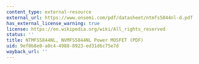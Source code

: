 ```yaml
---
content_type: external-resource
external_url: https://www.onsemi.com/pdf/datasheet/ntmfs5844nl-d.pdf
has_external_license_warning: true
license: https://en.wikipedia.org/wiki/All_rights_reserved
status: ''
title: NTMFS5844NL, NVMFS5844NL Power MOSFET (PDF)
uid: 9ef0b8e0-a0c4-4988-8923-ed31d6c75e7d
wayback_url: ''
---
```

